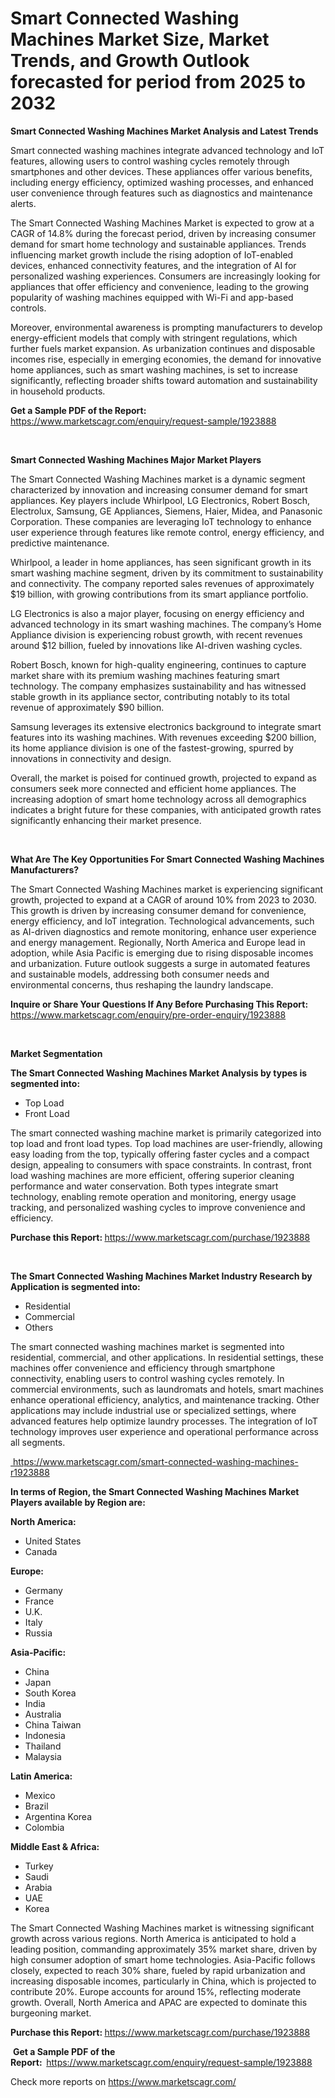 <p><h1>Smart Connected Washing Machines Market Size, Market Trends, and Growth Outlook forecasted for period from 2025 to 2032</h1></p><p><strong>Smart Connected Washing Machines Market Analysis and Latest Trends</strong></p>
<p><p>Smart connected washing machines integrate advanced technology and IoT features, allowing users to control washing cycles remotely through smartphones and other devices. These appliances offer various benefits, including energy efficiency, optimized washing processes, and enhanced user convenience through features such as diagnostics and maintenance alerts.</p><p>The Smart Connected Washing Machines Market is expected to grow at a CAGR of 14.8% during the forecast period, driven by increasing consumer demand for smart home technology and sustainable appliances. Trends influencing market growth include the rising adoption of IoT-enabled devices, enhanced connectivity features, and the integration of AI for personalized washing experiences. Consumers are increasingly looking for appliances that offer efficiency and convenience, leading to the growing popularity of washing machines equipped with Wi-Fi and app-based controls.</p><p>Moreover, environmental awareness is prompting manufacturers to develop energy-efficient models that comply with stringent regulations, which further fuels market expansion. As urbanization continues and disposable incomes rise, especially in emerging economies, the demand for innovative home appliances, such as smart washing machines, is set to increase significantly, reflecting broader shifts toward automation and sustainability in household products.</p></p>
<p><strong>Get a Sample PDF of the Report:&nbsp;</strong> <a href="https://www.marketscagr.com/enquiry/request-sample/1923888?utm_campaign=1998&utm_medium=2&utm_source=Github&utm_content=ia&utm_term=14012025&utm_id=smart-connected-washing-machines">https://www.marketscagr.com/enquiry/request-sample/1923888</a></p>
<p>&nbsp;</p>
<p><strong>Smart Connected Washing Machines Major Market Players</strong></p>
<p><p>The Smart Connected Washing Machines market is a dynamic segment characterized by innovation and increasing consumer demand for smart appliances. Key players include Whirlpool, LG Electronics, Robert Bosch, Electrolux, Samsung, GE Appliances, Siemens, Haier, Midea, and Panasonic Corporation. These companies are leveraging IoT technology to enhance user experience through features like remote control, energy efficiency, and predictive maintenance.</p><p>Whirlpool, a leader in home appliances, has seen significant growth in its smart washing machine segment, driven by its commitment to sustainability and connectivity. The company reported sales revenues of approximately $19 billion, with growing contributions from its smart appliance portfolio.</p><p>LG Electronics is also a major player, focusing on energy efficiency and advanced technology in its smart washing machines. The company’s Home Appliance division is experiencing robust growth, with recent revenues around $12 billion, fueled by innovations like AI-driven washing cycles.</p><p>Robert Bosch, known for high-quality engineering, continues to capture market share with its premium washing machines featuring smart technology. The company emphasizes sustainability and has witnessed stable growth in its appliance sector, contributing notably to its total revenue of approximately $90 billion.</p><p>Samsung leverages its extensive electronics background to integrate smart features into its washing machines. With revenues exceeding $200 billion, its home appliance division is one of the fastest-growing, spurred by innovations in connectivity and design.</p><p>Overall, the market is poised for continued growth, projected to expand as consumers seek more connected and efficient home appliances. The increasing adoption of smart home technology across all demographics indicates a bright future for these companies, with anticipated growth rates significantly enhancing their market presence.</p></p>
<p>&nbsp;</p>
<p><strong>What Are The Key Opportunities For Smart Connected Washing Machines Manufacturers?</strong></p>
<p><p>The Smart Connected Washing Machines market is experiencing significant growth, projected to expand at a CAGR of around 10% from 2023 to 2030. This growth is driven by increasing consumer demand for convenience, energy efficiency, and IoT integration. Technological advancements, such as AI-driven diagnostics and remote monitoring, enhance user experience and energy management. Regionally, North America and Europe lead in adoption, while Asia Pacific is emerging due to rising disposable incomes and urbanization. Future outlook suggests a surge in automated features and sustainable models, addressing both consumer needs and environmental concerns, thus reshaping the laundry landscape.</p></p>
<p><strong>Inquire or Share Your Questions If Any Before Purchasing This Report:</strong> <a href="https://www.marketscagr.com/enquiry/pre-order-enquiry/1923888?utm_campaign=1998&utm_medium=2&utm_source=Github&utm_content=ia&utm_term=14012025&utm_id=smart-connected-washing-machines">https://www.marketscagr.com/enquiry/pre-order-enquiry/1923888</a></p>
<p>&nbsp;</p>
<p><strong>Market Segmentation</strong></p>
<p><strong>The Smart Connected Washing Machines Market Analysis by types is segmented into:</strong></p>
<p><ul><li>Top Load</li><li>Front Load</li></ul></p>
<p><p>The smart connected washing machine market is primarily categorized into top load and front load types. Top load machines are user-friendly, allowing easy loading from the top, typically offering faster cycles and a compact design, appealing to consumers with space constraints. In contrast, front load washing machines are more efficient, offering superior cleaning performance and water conservation. Both types integrate smart technology, enabling remote operation and monitoring, energy usage tracking, and personalized washing cycles to improve convenience and efficiency.</p></p>
<p><strong>Purchase this Report:&nbsp;</strong><a href="https://www.marketscagr.com/purchase/1923888?utm_campaign=1998&utm_medium=2&utm_source=Github&utm_content=ia&utm_term=14012025&utm_id=smart-connected-washing-machines">https://www.marketscagr.com/purchase/1923888</a></p>
<p>&nbsp;</p>
<p><strong>The Smart Connected Washing Machines Market Industry Research by Application is segmented into:</strong></p>
<p><ul><li>Residential</li><li>Commercial</li><li>Others</li></ul></p>
<p><p>The smart connected washing machines market is segmented into residential, commercial, and other applications. In residential settings, these machines offer convenience and efficiency through smartphone connectivity, enabling users to control washing cycles remotely. In commercial environments, such as laundromats and hotels, smart machines enhance operational efficiency, analytics, and maintenance tracking. Other applications may include industrial use or specialized settings, where advanced features help optimize laundry processes. The integration of IoT technology improves user experience and operational performance across all segments.</p></p>
<p><a href="https://www.marketscagr.com/smart-connected-washing-machines-r1923888?utm_campaign=1998&utm_medium=2&utm_source=Github&utm_content=ia&utm_term=14012025&utm_id=smart-connected-washing-machines">&nbsp;https://www.marketscagr.com/smart-connected-washing-machines-r1923888</a></p>
<p><strong>In terms of Region, the Smart Connected Washing Machines Market Players available by Region are:</strong></p>
<p>
    <p> <strong> North America: </strong>
        <ul>
            <li>United States</li>
            <li>Canada</li>
        </ul>
        </p> 
    <p> <strong> Europe: </strong>
        <ul>
            <li>Germany</li>
            <li>France</li>
            <li>U.K.</li>
            <li>Italy</li>
            <li>Russia</li>
        </ul>
        </p> 
    <p> <strong> Asia-Pacific: </strong>
        <ul>
            <li>China</li>
            <li>Japan</li>
            <li>South Korea</li>
            <li>India</li>
            <li>Australia</li>
            <li>China Taiwan</li>
            <li>Indonesia</li>
            <li>Thailand</li>
            <li>Malaysia</li>
        </ul>
        </p> 
    <p> <strong> Latin America: </strong>
        <ul>
            <li>Mexico</li>
            <li>Brazil</li>
            <li>Argentina Korea</li>
            <li>Colombia</li>
        </ul>
        </p> 
    <p> <strong> Middle East & Africa: </strong>
        <ul>
            <li>Turkey</li>
            <li>Saudi</li>
            <li>Arabia</li>
            <li>UAE</li>
            <li>Korea</li>
        </ul>
    </p>
    </p>
<p><p>The Smart Connected Washing Machines market is witnessing significant growth across various regions. North America is anticipated to hold a leading position, commanding approximately 35% market share, driven by high consumer adoption of smart home technologies. Asia-Pacific follows closely, expected to reach 30% share, fueled by rapid urbanization and increasing disposable incomes, particularly in China, which is projected to contribute 20%. Europe accounts for around 15%, reflecting moderate growth. Overall, North America and APAC are expected to dominate this burgeoning market.</p></p>
<p><strong>Purchase this Report: </strong><a href="https://www.marketscagr.com/purchase/1923888?utm_campaign=1998&utm_medium=2&utm_source=Github&utm_content=ia&utm_term=14012025&utm_id=smart-connected-washing-machines">https://www.marketscagr.com/purchase/1923888</a></p>
<p>&nbsp;<strong>Get a Sample PDF of the Report:&nbsp;&nbsp;</strong><a href="https://www.marketscagr.com/enquiry/request-sample/1923888?utm_campaign=1998&utm_medium=2&utm_source=Github&utm_content=ia&utm_term=14012025&utm_id=smart-connected-washing-machines">https://www.marketscagr.com/enquiry/request-sample/1923888</a></p>
<p><strong></strong></p>
<p>Check more reports on <a href="https://www.marketscagr.com/?utm_campaign=1998&utm_medium=2&utm_source=Github&utm_content=ia&utm_term=14012025&utm_id=smart-connected-washing-machines">https://www.marketscagr.com/</a></p>
